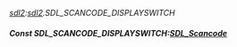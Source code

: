 _[sdl2](../../modules/sdl2/sdl2-module.md):[sdl2](../../modules/sdl2/sdl2-module.md).SDL\_SCANCODE\_DISPLAYSWITCH_
##### Const SDL\_SCANCODE\_DISPLAYSWITCH:[SDL_Scancode](../../modules/sdl2/sdl2-sdl_scancode.md)
